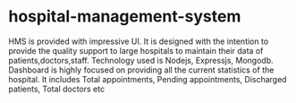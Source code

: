 # hospital-management-system
HMS is provided with impressive UI. It is designed with the intention to provide the quality support to large hospitals to maintain their data of patients,doctors,staff. 
Technology used is Nodejs, Expressjs, Mongodb.
Dashboard is highly focused on providing all the current statistics of the hospital. It includes Total appointments, Pending appointments, Discharged patients, Total doctors etc

